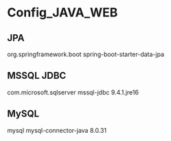 # Config_JAVA_WEB
## JPA

<dependency>
    <groupId>org.springframework.boot</groupId>
    <artifactId>spring-boot-starter-data-jpa</artifactId>
</dependency>

## MSSQL JDBC

<dependency>
    <groupId>com.microsoft.sqlserver</groupId>
    <artifactId>mssql-jdbc</artifactId>
    <version>9.4.1.jre16</version>
</dependency>

## MySQL

<dependency>
    <groupId>mysql</groupId>
    <artifactId>mysql-connector-java</artifactId>
    <version>8.0.31</version>
</dependency>

```xml
